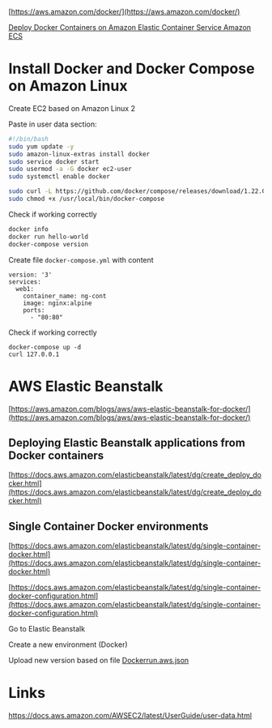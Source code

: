 [https://aws.amazon.com/docker/](https://aws.amazon.com/docker/)

[Deploy Docker Containers on Amazon Elastic Container Service Amazon ECS](https://aws.amazon.com/getting-started/hands-on/deploy-docker-containers/)

# Install Docker and Docker Compose on Amazon Linux

Create EC2 based on Amazon Linux 2



Paste in user data section:

```sh
#!/bin/bash
sudo yum update -y
sudo amazon-linux-extras install docker
sudo service docker start
sudo usermod -a -G docker ec2-user
sudo systemctl enable docker

sudo curl -L https://github.com/docker/compose/releases/download/1.22.0/docker-compose-$(uname -s)-$(uname -m) -o /usr/local/bin/docker-compose
sudo chmod +x /usr/local/bin/docker-compose
```



Check if working correctly

```sh
docker info
docker run hello-world
docker-compose version
```



Create file `docker-compose.yml` with content

```
version: '3'
services:
  web1:
    container_name: ng-cont 
    image: nginx:alpine
    ports: 
      - "80:80"
```

Check if working correctly

```
docker-compose up -d
curl 127.0.0.1
```


# AWS Elastic Beanstalk

[https://aws.amazon.com/blogs/aws/aws-elastic-beanstalk-for-docker/](https://aws.amazon.com/blogs/aws/aws-elastic-beanstalk-for-docker/)



## Deploying Elastic Beanstalk applications from Docker containers

[https://docs.aws.amazon.com/elasticbeanstalk/latest/dg/create_deploy_docker.html](https://docs.aws.amazon.com/elasticbeanstalk/latest/dg/create_deploy_docker.html)



## Single Container Docker environments

[https://docs.aws.amazon.com/elasticbeanstalk/latest/dg/single-container-docker.html](https://docs.aws.amazon.com/elasticbeanstalk/latest/dg/single-container-docker.html)

[https://docs.aws.amazon.com/elasticbeanstalk/latest/dg/single-container-docker-configuration.html](https://docs.aws.amazon.com/elasticbeanstalk/latest/dg/single-container-docker-configuration.html)

Go to Elastic Beanstalk

Create a new environment (Docker)

Upload new version based on file [Dockerrun.aws.json](./Dockerrun.aws.json)




# Links

https://docs.aws.amazon.com/AWSEC2/latest/UserGuide/user-data.html

